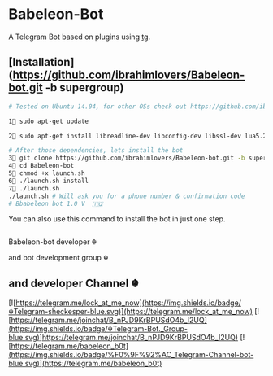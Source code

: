 Babeleon-Bot
============

A Telegram Bot based on plugins using [tg](https://github.com/vysheng/tg).


[Installation](https://github.com/ibrahimlovers/Babeleon-bot.git -b supergroup)
------------
```bash
# Tested on Ubuntu 14.04, for other OSs check out https://github.com/ibrahimlovers/Babeleon-bot.git -b supergroup

1⃣ sudo apt-get update 

2⃣ sudo apt-get install libreadline-dev libconfig-dev libssl-dev lua5.2 liblua5.2-dev lua-socket lua-sec lua-expat libevent-dev make unzip git redis-server autoconf g++ libjansson-dev libpython-dev expat libexpat1-dev
```

```bash
# After those dependencies, lets install the bot
3⃣ git clone https://github.com/ibrahimlovers/Babeleon-bot.git -b supergroup
4⃣ cd Babeleon-bot
5⃣ chmod +x launch.sh
6⃣ ./launch.sh install
7⃣ ./launch.sh
./launch.sh # Will ask you for a phone number & confirmation code 
# Bbabeleon bot 1.0 V  🇮🇶
```
You can also use this command to install the bot in just one step.
```bash

```

Babeleon-bot developer ☬

and bot development group ☬ 

and developer Channel ☬ 
-----------------------------------------

[![https://telegram.me/lock_at_me_now](https://img.shields.io/badge/☬Telegram-sheckesper-blue.svg)](https://telegram.me/lock_at_me_now)
[![https://telegram.me/joinchat/B_nPJD9KrBPUSdO4b_I2UQ](https://img.shields.io/badge/☬Telegram-Bot._Group-blue.svg)]https://telegram.me/joinchat/B_nPJD9KrBPUSdO4b_I2UQ) [![https://telegram.me/babeleon_b0t](https://img.shields.io/badge/%F0%9F%92%AC_Telegram-Channel-bot-blue.svg)](https://telegram.me/babeleon_b0t)
